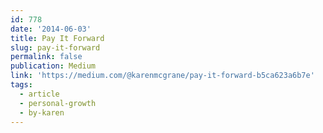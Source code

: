 ```yaml
---
id: 778
date: '2014-06-03'
title: Pay It Forward
slug: pay-it-forward
permalink: false
publication: Medium
link: 'https://medium.com/@karenmcgrane/pay-it-forward-b5ca623a6b7e'
tags:
  - article
  - personal-growth
  - by-karen
---
```


